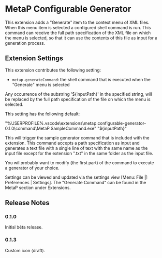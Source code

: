 # MetaP Configurable Generator

This extension adds a "Generate" item to the context menu of XML files. When this menu item is selected a configured shell command is run. This command can receive the full path specification of the XML file on which the menu is selected, so that it can use the contents of this file as input for a generation process.

## Extension Settings

This extension contributes the following setting:

* `metap.generateCommand`: the shell command that is executed when the "Generate" menu is selected

Any occurrence of the substring '${inputPath}' in the specified string, will be replaced by the full path specification of the file on which the menu is selected.

This setting has the following default:

"%USERPROFILE%\.vscode\extensions\metap.configurable-generator-0.1.0\command\MetaP.SampleCommand.exe\" \"${inputPath}\"

This will trigger the sample generator command that is included with the extension. This command accepts a path specification as input and generates a text file with a single line of text with the same name as the input file except for the extension ".txt" in the same folder as the input file.

You wil probably want to modify (the first part) of the command to execute a generator of your choice.

Settings can be viewed and updated via the settings view [Menu: File |] Preferences | Settings]. The "Generate Command" can be found in the MetaP section under Extensions.

## Release Notes


### 0.1.0

Initial bèta release.

### 0.1.3

Custom icon (draft).